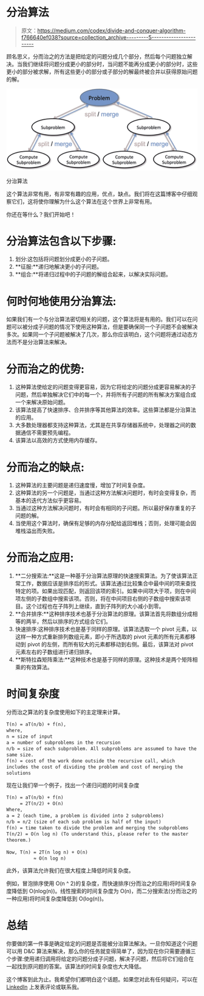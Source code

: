 # 分治算法

> 原文：<https://medium.com/codex/divide-and-conquer-algorithm-f766640ef038?source=collection_archive---------5----------------------->

顾名思义，分而治之的方法是把给定的问题分成几个部分，然后每个问题独立解决。当我们继续将问题分成更小的部分时，当问题不能再分成更小的部分时，这些更小的部分被求解，所有这些更小的部分或子部分的解最终被合并以获得原始问题的解。

![](img/7ab7aa38c0262b317757c7327dc8397e.png)

分治算法

这个算法非常有用，有非常有趣的应用，优点，缺点。我们将在这篇博客中仔细观察它们，这将使你理解为什么这个算法在这个世界上非常有用。

你还在等什么？我们开始吧！

# 分治算法包含以下步骤:

1.  划分:这包括将问题划分成更小的子问题。
2.  **征服:**递归地解决更小的子问题。
3.  **组合:**将递归过程中的子问题的解组合起来，以解决实际问题。

# 何时何地使用分治算法:

如果我们有一个与分治算法密切相关的问题，这个算法将是有用的。我们可以在问题可以被分成子问题的情况下使用这种算法，但是要确保同一个子问题不会被解决多次。如果同一个子问题被解决了几次，那么你应该明白，这个问题将通过动态方法而不是分治算法来解决。

# **分而治之的优势:**

1.  这种算法使给定的问题变得更容易，因为它将给定的问题分成更容易解决的子问题，然后单独解决它们中的每一个，并将所有子问题的所有解决方案组合成一个来解决原始问题。
2.  该算法提高了快速排序、合并排序等其他算法的效率。这些算法都是分治算法的应用。
3.  大多数处理器都支持这种算法，尤其是在共享存储器系统中，处理器之间的数据通信不需要预先编程。
4.  该算法以高效的方式使用内存缓存。

# 分而治之的缺点:

1.  这种算法的主要问题是递归速度慢，增加了时间复杂度。
2.  这种算法的另一个问题是，当通过这种方法解决问题时，有时会变得复杂，而基本的迭代方法似乎更容易。
3.  当通过这种方法解决问题时，有时会有相同的子问题。所以最好保存重复的子问题的解。
4.  当使用这个算法时，确保有足够的内存分配给返回堆栈；否则，处理可能会因堆栈溢出而失败。

# **分而治之应用:**

1.  **二分搜索法:**这是一种基于分治算法原理的快速搜索算法。为了使该算法正常工作，数据应该是排序后的形式。该算法通过比较集合中最中间的项来查找特定的项。如果出现匹配，则返回该项的索引。如果中间项大于项，则在中间项左侧的子数组中搜索该项。否则，将在中间项目右侧的子数组中搜索该项目。这个过程也在子阵列上继续，直到子阵列的大小减小到零。
2.  **合并排序:**这种排序技术也基于分治算法的原理。该算法首先将数组分成相等的两半，然后以排序的方式组合它们。
3.  快速排序:这种排序技术也是基于同样的原理。该算法选取一个 pivot 元素，以这样一种方式重新排列数组元素，即小于所选取的 pivot 元素的所有元素都移动到 pivot 的左侧，而所有较大的元素都移动到右侧。最后，该算法对 pivot 元素左右的子数组进行递归排序。
4.  **斯特拉森矩阵乘法:**这种技术也是基于同样的原理。这种技术是两个矩阵相乘的有效算法。

# 时间复杂度

分而治之算法的复杂度使用如下的主定理来计算。

```
T(n) = aT(n/b) + f(n),
where,
n = size of input
a = number of subproblems in the recursion
n/b = size of each subproblem. All subproblems are assumed to have the same size.
f(n) = cost of the work done outside the recursive call, which includes the cost of dividing the problem and cost of merging the solutions
```

现在让我们举一个例子，找出一个递归问题的时间复杂度

```
T(n) = aT(n/b) + f(n)
     = 2T(n/2) + O(n)
Where, 
a = 2 (each time, a problem is divided into 2 subproblems)
n/b = n/2 (size of each sub problem is half of the input)
f(n) = time taken to divide the problem and merging the subproblems
T(n/2) = O(n log n) (To understand this, please refer to the master theorem.)

Now, T(n) = 2T(n log n) + O(n)
          ≈ O(n log n)
```

此外，该算法允许我们在很大程度上降低时间复杂度。

例如，冒泡排序使用 O(n ^ 2)的复杂度，而快速排序(分而治之的应用)将时间复杂度降低到 O(nlog(n))。线性搜索的时间复杂度为 O(n)，而二分搜索法(分而治之的一种应用)将时间复杂度降低到 O(log(n))。

# **总结**

你要做的第一件事是确定给定的问题是否能被分治算法解决。一旦你知道这个问题可以用 D&C 算法来解决，那么你的任务就变得简单了，因为现在你只需要遵循三个步骤:使用递归调用将给定的问题分成子问题，解决子问题，然后将它们组合在一起找到原问题的答案。该算法的时间复杂度也大大降低。

这个博客到此为止。我希望你们都明白这个话题。如果您对此有任何疑问，可以在 [LinkedIn](https://www.linkedin.com/in/harsh-8711a81a0/) 上发表评论或联系我。